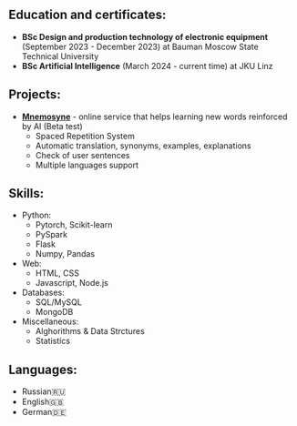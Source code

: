 <h2>Education and certificates:</h2>
<ul>
	<li><b>BSc Design and production technology of electronic equipment</b> (September 2023 - December 2023) at Bauman Moscow State Technical University</li>
	<li><b>BSc Artificial Intelligence</b> (March 2024 - current time) at JKU Linz</li>
</ul>

<h2>Projects:</h2>
<ul>
	<li>
		<b><a href="https://v2202509300118381864.luckysrv.de">Mnemosyne</a></b> - online service that helps learning new words reinforced by AI (Beta test)
		<ul>
			<li>Spaced Repetition System</li>
			<li>Automatic translation, synonyms, examples, explanations</li>
			<li>Check of user sentences</li>
			<li>Multiple languages support</li>
		</ul>
	</li>
</ul>


<h2>Skills:</h2>
<ul>
<li>
	Python:
	<ul>
		<li>Pytorch, Scikit-learn</li>
  		<li>PySpark</li>
  		<li>Flask</li>
  		<li>Numpy, Pandas</li>
	</ul>
</li>
<li>
	Web:
	<ul>
  <li>HTML, CSS</li>
  <li>Javascript, Node.js</li>
	</ul>
</li>
<li>
	Databases:
	<ul>
		<li>SQL/MySQL</li>
		<li>MongoDB</li>
	</ul>
</li>
<li>
	Miscellaneous:
	<ul>
		<li>Alghorithms & Data Strctures</li>
		<li>Statistics</li>
	</ul>
</li>
</ul>

<h2>Languages:</h2>
<ul>
	<li>Russian🇷🇺</li>
 	<li>English🇬🇧</li>
	<li>German🇩🇪</li>
</ul>
